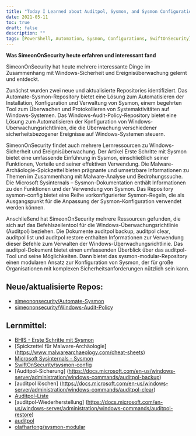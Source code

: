 ```yaml
---
title: "Today I Learned about Auditpol, Sysmon, and Sysmon Configurations"
date: 2021-05-11
toc: true
draft: false
description: ""
tags: [PowerShell, Automation, Sysmon, Configurations, SwiftOnSecurity]
---
```


   **Was SimeonOnSecurity heute erfahren und interessant fand**  SimeonOnSecurity hat heute mehrere interessante Dinge im Zusammenhang mit Windows-Sicherheit und Ereignisüberwachung gelernt und entdeckt.  Zunächst wurden zwei neue und aktualisierte Repositories identifiziert. Das Automate-Sysmon-Repository bietet eine Lösung zum Automatisieren der Installation, Konfiguration und Verwaltung von Sysmon, einem begehrten Tool zum Überwachen und Protokollieren von Systemaktivitäten auf Windows-Systemen. Das Windows-Audit-Policy-Repository bietet eine Lösung zum Automatisieren der Konfiguration von Windows-Überwachungsrichtlinien, die die Überwachung verschiedener sicherheitsbezogener Ereignisse auf Windows-Systemen steuern.  SimeonOnSecurity findet auch mehrere Lernressourcen zu Windows-Sicherheit und Ereignisüberwachung. Der Artikel Erste Schritte mit Sysmon bietet eine umfassende Einführung in Sysmon, einschließlich seiner Funktionen, Vorteile und seiner effektiven Verwendung. Die Malware-Archäologie-Spickzettel bieten prägnante und umsetzbare Informationen zu Themen im Zusammenhang mit Malware-Analyse und Bedrohungssuche. Die Microsoft Sysinternals – Sysmon-Dokumentation enthält Informationen zu den Funktionen und der Verwendung von Sysmon. Das Repository sysmon-config bietet eine Reihe vorkonfigurierter Sysmon-Regeln, die als Ausgangspunkt für die Anpassung der Sysmon-Konfiguration verwendet werden können.  Anschließend hat SimeonOnSecurity mehrere Ressourcen gefunden, die sich auf das Befehlszeilentool für die Windows-Überwachungsrichtlinie (Auditpol) beziehen. Die Dokumente auditpol backup, auditpol clear, auditpol list und auditpol restore enthalten Informationen zur Verwendung dieser Befehle zum Verwalten der Windows-Überwachungsrichtlinie. Das auditpol-Dokument bietet einen umfassenden Überblick über das auditpol-Tool und seine Möglichkeiten. Dann bietet das sysmon-modular-Repository einen modularen Ansatz zur Konfiguration von Sysmon, der für große Organisationen mit komplexen Sicherheitsanforderungen nützlich sein kann.  ## Neue/aktualisierte Repos:  - [simeononsecurity/Automate-Sysmon](https://github.com/simeononsecurity/Automate-Sysmon) - [simeononsecurity/Windows-Audit-Policy](https://github.com/simeononsecurity/Windows-Audit-Policy)  ## Lernmittel:  - [BHIS - Erste Schritte mit Sysmon](https://www.blackhillsinfosec.com/getting-started-with-sysmon/) - [Spickzettel für Malware-Archäologie] (https://www.malwarearchaeology.com/cheat-sheets) - [Microsoft Sysinternals - Sysmon](https://docs.microsoft.com/en-us/sysinternals/downloads/sysmon) - [SwiftOnSecurity/sysmon-config](https://github.com/SwiftOnSecurity/sysmon-config) - [Auditpol-Sicherung] (https://docs.microsoft.com/en-us/windows-server/administration/windows-commands/auditpol-backup) - [auditpol löschen] (https://docs.microsoft.com/en-us/windows-server/administration/windows-commands/auditpol-clear) - [Auditpol-Liste](https://docs.microsoft.com/en-us/windows-server/administration/windows-commands/auditpol-list) - [auditpol-Wiederherstellung] (https://docs.microsoft.com/en-us/windows-server/administration/windows-commands/auditpol-restore) - [auditpol](https://docs.microsoft.com/en-us/windows-server/administration/windows-commands/auditpol) - [olafhartong/sysmon-modular](https://github.com/olafhartong/sysmon-modular)